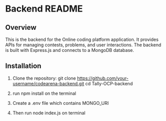 # Backend README

## Overview

This is the backend for the Online coding platform application. It provides APIs for managing contests, problems, and user interactions. The backend is built with Express.js and connects to a MongoDB database.

## Installation

1. Clone the repository:
   git clone https://github.com/your-username/codearena-backend.git
   cd Tally-OCP-backend
   
2. run npm install on the terminal
3. Create a .env file which contains MONGO_URI
4. Then run node index.js on terminal 
